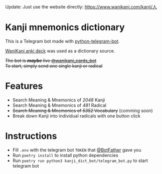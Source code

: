 Update:
Just use the website directly: https://www.wanikani.com/kanji/人


# Kanji mnemonics dictionary
This is a Telegram bot made with [python-telegram-bot](https://github.com/python-telegram-bot/python-telegram-bot).

[WaniKani anki deck](https://ankiweb.net/shared/info/2072613354) was used as a dictionary source.

~~The bot is ***maybe*** live [@wanikani_cards_bot](https://t.me/wanikani_cards_bot) <br>
To start, simply send one single kanji or radical~~

# Features
* Search Meaning & Mnemonics of *2048* Kanji
* Search Meaning & Mnemonics of *481* Radical
* ~~Search Meaning & Mnemonics of *5352* Vocabulary~~ (comming soon)
* Break down Kanji into individual radicals with one button click

# Instructions 
* Fill `.env` with the telegram bot `TOKEN` that [@BotFather](https://t.me/BotFather) gave you
* Run `poetry install` to install python dependencies
* Run `poetry run python3 kanji_dict_bot/telegram_bot.py` to start telegram bot
